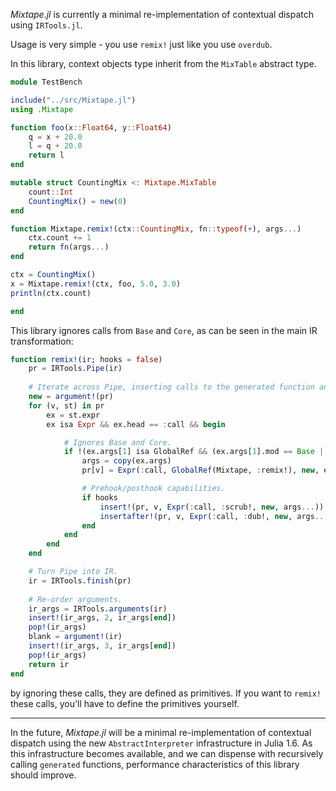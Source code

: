 _Mixtape.jl_ is currently a minimal re-implementation of contextual dispatch using `IRTools.jl`.

Usage is very simple - you use `remix!` just like you use `overdub`.

In this library, context objects type inherit from the `MixTable` abstract type.

```julia
module TestBench

include("../src/Mixtape.jl")
using .Mixtape

function foo(x::Float64, y::Float64)
    q = x + 20.0
    l = q + 20.0
    return l
end

mutable struct CountingMix <: Mixtape.MixTable
    count::Int
    CountingMix() = new(0)
end

function Mixtape.remix!(ctx::CountingMix, fn::typeof(+), args...)
    ctx.count += 1
    return fn(args...)
end

ctx = CountingMix()
x = Mixtape.remix!(ctx, foo, 5.0, 3.0)
println(ctx.count)

end
```

This library ignores calls from `Base` and `Core`, as can be seen in the main IR transformation:

```julia
function remix!(ir; hooks = false)
    pr = IRTools.Pipe(ir)
   
    # Iterate across Pipe, inserting calls to the generated function and inserting the context argument.
    new = argument!(pr)
    for (v, st) in pr
        ex = st.expr
        ex isa Expr && ex.head == :call && begin

            # Ignores Base and Core.
            if !(ex.args[1] isa GlobalRef && (ex.args[1].mod == Base || ex.args[1].mod == Core))
                args = copy(ex.args)
                pr[v] = Expr(:call, GlobalRef(Mixtape, :remix!), new, ex.args...)

                # Prehook/posthook capabilities.
                if hooks
                    insert!(pr, v, Expr(:call, :scrub!, new, args...))
                    insertafter!(pr, v, Expr(:call, :dub!, new, args...))
                end
            end
        end
    end

    # Turn Pipe into IR.
    ir = IRTools.finish(pr)
    
    # Re-order arguments.
    ir_args = IRTools.arguments(ir)
    insert!(ir_args, 2, ir_args[end])
    pop!(ir_args)
    blank = argument!(ir)
    insert!(ir_args, 3, ir_args[end])
    pop!(ir_args)
    return ir
end
```
by ignoring these calls, they are defined as primitives. If you want to `remix!` these calls, you'll have to define the primitives yourself.

---

In the future, _Mixtape.jl_ will be a minimal re-implementation of contextual dispatch using the new `AbstractInterpreter` infrastructure in Julia 1.6. As this infrastructure becomes available, and we can dispense with recursively calling `generated` functions, performance characteristics of this library should improve.
